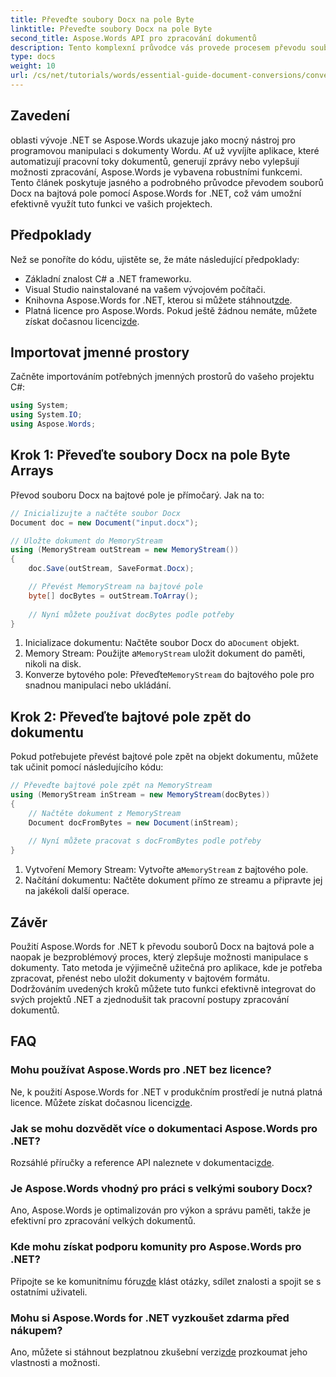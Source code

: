 ```yaml
---
title: Převeďte soubory Docx na pole Byte
linktitle: Převeďte soubory Docx na pole Byte
second_title: Aspose.Words API pro zpracování dokumentů
description: Tento komplexní průvodce vás provede procesem převodu souborů Docx na bajtová pole a zpět na objekty dokumentu pomocí Aspose.Words for .NET.
type: docs
weight: 10
url: /cs/net/tutorials/words/essential-guide-document-conversions/convert-docx-to-byte-arrays/
---
```

## Zavedení

oblasti vývoje .NET se Aspose.Words ukazuje jako mocný nástroj pro programovou manipulaci s dokumenty Wordu. Ať už vyvíjíte aplikace, které automatizují pracovní toky dokumentů, generují zprávy nebo vylepšují možnosti zpracování, Aspose.Words je vybavena robustními funkcemi. Tento článek poskytuje jasného a podrobného průvodce převodem souborů Docx na bajtová pole pomocí Aspose.Words for .NET, což vám umožní efektivně využít tuto funkci ve vašich projektech.

## Předpoklady

Než se ponoříte do kódu, ujistěte se, že máte následující předpoklady:

- Základní znalost C# a .NET frameworku.
- Visual Studio nainstalované na vašem vývojovém počítači.
-  Knihovna Aspose.Words for .NET, kterou si můžete stáhnout[zde](https://releases.aspose.com/words/net/).
-  Platná licence pro Aspose.Words. Pokud ještě žádnou nemáte, můžete získat dočasnou licenci[zde](https://purchase.conholdate.com/temporary-license/).

## Importovat jmenné prostory

Začněte importováním potřebných jmenných prostorů do vašeho projektu C#:

```csharp
using System;
using System.IO;
using Aspose.Words;
```

## Krok 1: Převeďte soubory Docx na pole Byte Arrays

Převod souboru Docx na bajtové pole je přímočarý. Jak na to:

```csharp
// Inicializujte a načtěte soubor Docx
Document doc = new Document("input.docx");

// Uložte dokument do MemoryStream
using (MemoryStream outStream = new MemoryStream())
{
    doc.Save(outStream, SaveFormat.Docx);

    // Převést MemoryStream na bajtové pole
    byte[] docBytes = outStream.ToArray();
    
    // Nyní můžete používat docBytes podle potřeby
}
```
1.  Inicializace dokumentu: Načtěte soubor Docx do a`Document` objekt.
2.  Memory Stream: Použijte a`MemoryStream` uložit dokument do paměti, nikoli na disk.
3.  Konverze bytového pole: Převeďte`MemoryStream` do bajtového pole pro snadnou manipulaci nebo ukládání.

## Krok 2: Převeďte bajtové pole zpět do dokumentu

Pokud potřebujete převést bajtové pole zpět na objekt dokumentu, můžete tak učinit pomocí následujícího kódu:

```csharp
// Převeďte bajtové pole zpět na MemoryStream
using (MemoryStream inStream = new MemoryStream(docBytes))
{
    // Načtěte dokument z MemoryStream
    Document docFromBytes = new Document(inStream);
    
    // Nyní můžete pracovat s docFromBytes podle potřeby
}
```
1.  Vytvoření Memory Stream: Vytvořte a`MemoryStream` z bajtového pole.
2. Načítání dokumentu: Načtěte dokument přímo ze streamu a připravte jej na jakékoli další operace.

## Závěr

Použití Aspose.Words for .NET k převodu souborů Docx na bajtová pole a naopak je bezproblémový proces, který zlepšuje možnosti manipulace s dokumenty. Tato metoda je výjimečně užitečná pro aplikace, kde je potřeba zpracovat, přenést nebo uložit dokumenty v bajtovém formátu. Dodržováním uvedených kroků můžete tuto funkci efektivně integrovat do svých projektů .NET a zjednodušit tak pracovní postupy zpracování dokumentů.

## FAQ

### Mohu používat Aspose.Words pro .NET bez licence?
 Ne, k použití Aspose.Words for .NET v produkčním prostředí je nutná platná licence. Můžete získat dočasnou licenci[zde](https://purchase.conholdate.com/temporary-license/).

### Jak se mohu dozvědět více o dokumentaci Aspose.Words pro .NET?
 Rozsáhlé příručky a reference API naleznete v dokumentaci[zde](https://reference.aspose.com/words/net/).

### Je Aspose.Words vhodný pro práci s velkými soubory Docx?
Ano, Aspose.Words je optimalizován pro výkon a správu paměti, takže je efektivní pro zpracování velkých dokumentů.

### Kde mohu získat podporu komunity pro Aspose.Words pro .NET?
 Připojte se ke komunitnímu fóru[zde](https://forum.aspose.com/c/words/8) klást otázky, sdílet znalosti a spojit se s ostatními uživateli.

### Mohu si Aspose.Words for .NET vyzkoušet zdarma před nákupem?
 Ano, můžete si stáhnout bezplatnou zkušební verzi[zde](https://releases.aspose.com/) prozkoumat jeho vlastnosti a možnosti.